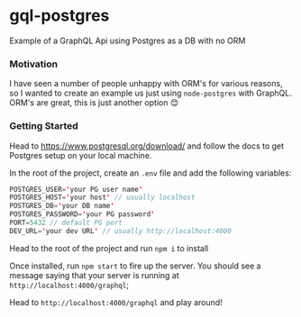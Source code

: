 # gql-postgres

Example of a GraphQL Api using Postgres as a DB with no ORM

### Motivation

I have seen a number of people unhappy with ORM's for various reasons, so I wanted to create an example us just using `node-postgres` with GraphQL. ORM's are great, this is just another option 😊

### Getting Started

Head to https://www.postgresql.org/download/ and follow the docs to get Postgres setup on your local machine.

In the root of the project, create an `.env` file and add the following variables:

```java
POSTGRES_USER='your PG user name'
POSTGRES_HOST='your host' // usually localhost
POSTGRES_DB='your DB name'
POSTGRES_PASSWORD='your PG password'
PORT=5432 // default PG port
DEV_URL='your dev URL' // usually http://localhost:4000
```

Head to the root of the project and run `npm i` to install

Once installed, run `npm start` to fire up the server. You should see a message saying that your server is running at `http://localhost:4000/graphql`;

Head to `http://localhost:4000/graphql` and play around!
